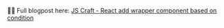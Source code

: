 👨‍💻 Full blogpost here: [JS Craft - React add wrapper component based on condition](https://www.js-craft.io/blog/wrapper-component-condition-react/)